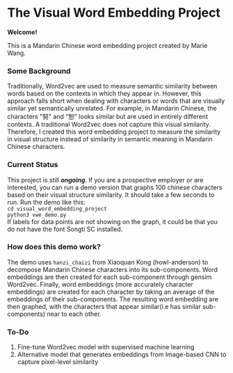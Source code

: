 # The Visual Word Embedding Project

**Welcome!**

This is a Mandarin Chinese word embedding project created by Marie Wang. 

### Some Background
Traditionally, Word2vec are used to measure semantic similarity between words based on the contexts in which they appear in. However, this approach falls short when dealing with characters or words that are visually similar yet semantically unrelated. For example, in Mandarin Chinese, the characters "努" and “恕” looks similar but are used in entirely different contexts. A traditional Word2vec does not capture this visual similarity. Therefore, I created this word embedding project to measure the similarity in visual structure instead of similarity in semantic meaning in Mandarin Chinese characters. 

### Current Status
This project is still ***ongoing***. If you are a prospective employer or are interested, you can run a demo version that graphs 100 chinese characters based on their visual structure similarity. It should take a few seconds to run. 
Run the demo like this:  
`cd visual_word_embedding_project`  
`python3 vwe_demo.py`  
If labels for data points are not showing on the graph, it could be that you do not have the font Songti SC installed.

### How does this demo work?
The demo uses `hanzi_chaizi` from Xiaoquan Kong (howl-anderson) to decompose Mandarin Chinese characters into its sub-components. Word embeddings are then created for each sub-component through gensim Word2vec. Finally, word embeddings (more accurately character embeddings) are created for each character by taking an average of the embeddings of their sub-components. The resulting word embedding are then graphed, with the characters that appear similar(i.e has similar sub-components) near to each other. 

### To-Do
1. Fine-tune Word2vec model with supervised machine learning
2. Alternative model that generates embeddings from Image-based CNN to capture pixel-level similarity 